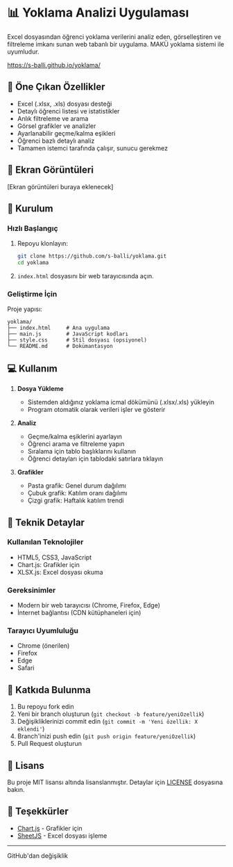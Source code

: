 # 📊 Yoklama Analizi Uygulaması

Excel dosyasından öğrenci yoklama verilerini analiz eden, görselleştiren ve filtreleme imkanı sunan web tabanlı bir uygulama. MAKÜ yoklama sistemi ile uyumludur.

https://s-balli.github.io/yoklama/

## 🌟 Öne Çıkan Özellikler

- Excel (.xlsx, .xls) dosyası desteği
- Detaylı öğrenci listesi ve istatistikler
- Anlık filtreleme ve arama
- Görsel grafikler ve analizler
- Ayarlanabilir geçme/kalma eşikleri
- Öğrenci bazlı detaylı analiz
- Tamamen istemci tarafında çalışır, sunucu gerekmez

## 📱 Ekran Görüntüleri

[Ekran görüntüleri buraya eklenecek]

## 🚀 Kurulum

### Hızlı Başlangıç
1. Repoyu klonlayın:
   ```bash
   git clone https://github.com/s-balli/yoklama.git
   cd yoklama
   ```

2. `index.html` dosyasını bir web tarayıcısında açın.

### Geliştirme İçin
Proje yapısı:
```
yoklama/
├── index.html     # Ana uygulama
├── main.js        # JavaScript kodları
├── style.css      # Stil dosyası (opsiyonel)
└── README.md      # Dokümantasyon
```

## 💻 Kullanım

1. **Dosya Yükleme**
   - Sistemden aldığınız yoklama icmal dökümünü (.xlsx/.xls) yükleyin
   - Program otomatik olarak verileri işler ve gösterir

2. **Analiz**
   - Geçme/kalma eşiklerini ayarlayın
   - Öğrenci arama ve filtreleme yapın
   - Sıralama için tablo başlıklarını kullanın
   - Öğrenci detayları için tablodaki satırlara tıklayın

3. **Grafikler**
   - Pasta grafik: Genel durum dağılımı
   - Çubuk grafik: Katılım oranı dağılımı
   - Çizgi grafik: Haftalık katılım trendi

## 🔧 Teknik Detaylar

### Kullanılan Teknolojiler
- HTML5, CSS3, JavaScript
- Chart.js: Grafikler için
- XLSX.js: Excel dosyası okuma

### Gereksinimler
- Modern bir web tarayıcısı (Chrome, Firefox, Edge)
- İnternet bağlantısı (CDN kütüphaneleri için)

### Tarayıcı Uyumluluğu
- Chrome (önerilen)
- Firefox
- Edge
- Safari

## 🤝 Katkıda Bulunma

1. Bu repoyu fork edin
2. Yeni bir branch oluşturun (`git checkout -b feature/yeniOzellik`)
3. Değişikliklerinizi commit edin (`git commit -m 'Yeni özellik: X eklendi'`)
4. Branch'inizi push edin (`git push origin feature/yeniOzellik`)
5. Pull Request oluşturun

## 📝 Lisans

Bu proje MIT lisansı altında lisanslanmıştır. Detaylar için [LICENSE](LICENSE) dosyasına bakın.

## 🙏 Teşekkürler

- [Chart.js](https://www.chartjs.org/) - Grafikler için
- [SheetJS](https://sheetjs.com/) - Excel dosyası işleme

---




GitHub'dan değişiklik
